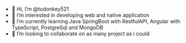 - 👋 Hi, I’m @tudonkey521
- 👀 I’m interested in developing web and native application
- 🌱 I’m currently learning Java SpringBoot with RestfulAPI, Angular with TypeScript, PostgreSql and MongoDB
- 💞️ I’m looking to collaborate on as many project as i could

<!---
tudonkey521/tudonkey521 is a ✨ special ✨ repository because its `README.md` (this file) appears on your GitHub profile.
You can click the Preview link to take a look at your changes.
--->
